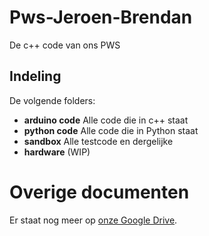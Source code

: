 # Pws-Jeroen-Brendan
De c++ code van ons PWS

## Indeling

De volgende folders:

- **arduino code** Alle code die in c++ staat
- **python code** Alle code die in Python staat
- **sandbox** Alle testcode en dergelijke
- **hardware** (WIP)

# Overige documenten

Er staat nog meer op [onze Google Drive](https://drive.google.com/drive/folders/0Bwz4SLY9bnJjaGFjNHdRSV8wM1E).
